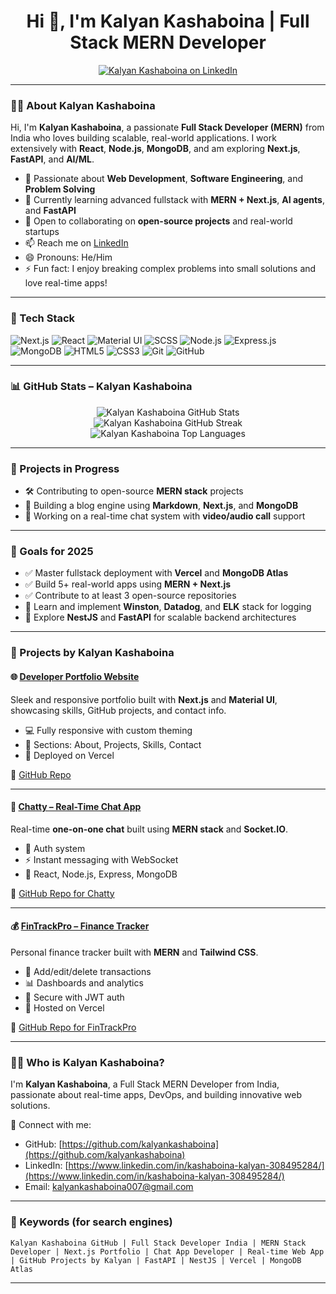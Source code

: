 <h1 align="center">Hi 👋, I'm Kalyan Kashaboina | Full Stack MERN Developer</h1>

<p align="center">
  <a href="https://www.linkedin.com/in/kashaboina-kalyan-308495284/" target="_blank">
    <img src="https://img.shields.io/badge/LinkedIn-Kalyan%20Kashaboina-blue?style=flat-square&logo=linkedin" alt="Kalyan Kashaboina on LinkedIn">
  </a>
</p>

---

### 👨‍💻 About Kalyan Kashaboina

Hi, I'm **Kalyan Kashaboina**, a passionate **Full Stack Developer (MERN)** from India who loves building scalable, real-world applications. I work extensively with **React**, **Node.js**, **MongoDB**, and am exploring **Next.js**, **FastAPI**, and **AI/ML**.

- 👀 Passionate about **Web Development**, **Software Engineering**, and **Problem Solving**
- 🌱 Currently learning advanced fullstack with **MERN + Next.js**, **AI agents**, and **FastAPI**
- 💞️ Open to collaborating on **open-source projects** and real-world startups
- 📫 Reach me on [LinkedIn](https://www.linkedin.com/in/kashaboina-kalyan-308495284/)
- 😄 Pronouns: He/Him
- ⚡ Fun fact: I enjoy breaking complex problems into small solutions and love real-time apps!

---

### 🔧 Tech Stack

<p align="left">
  <img src="https://img.shields.io/badge/Next.js-000000?style=for-the-badge&logo=nextdotjs&logoColor=white" alt="Next.js"/>
  <img src="https://img.shields.io/badge/React-20232A?style=for-the-badge&logo=react&logoColor=61DAFB" alt="React"/>
  <img src="https://img.shields.io/badge/MUI-007FFF?style=for-the-badge&logo=mui&logoColor=white" alt="Material UI"/>
  <img src="https://img.shields.io/badge/SCSS-CC6699?style=for-the-badge&logo=sass&logoColor=white" alt="SCSS"/>
  <img src="https://img.shields.io/badge/Node.js-339933?style=for-the-badge&logo=nodedotjs&logoColor=white" alt="Node.js"/>
  <img src="https://img.shields.io/badge/Express.js-000000?style=for-the-badge&logo=express&logoColor=white" alt="Express.js"/>
  <img src="https://img.shields.io/badge/MongoDB-4EA94B?style=for-the-badge&logo=mongodb&logoColor=white" alt="MongoDB"/>
  <img src="https://img.shields.io/badge/HTML5-E34F26?style=for-the-badge&logo=html5&logoColor=white" alt="HTML5"/>
  <img src="https://img.shields.io/badge/CSS3-1572B6?style=for-the-badge&logo=css3&logoColor=white" alt="CSS3"/>
  <img src="https://img.shields.io/badge/Git-F05032?style=for-the-badge&logo=git&logoColor=white" alt="Git"/>
  <img src="https://img.shields.io/badge/GitHub-181717?style=for-the-badge&logo=github&logoColor=white" alt="GitHub"/>
</p>

---

### 📊 GitHub Stats – Kalyan Kashaboina

<p align="center">
  <img src="https://github-readme-stats.vercel.app/api?username=kalyankashaboina&show_icons=true&theme=react&hide_border=true" alt="Kalyan Kashaboina GitHub Stats"/>
  <br/>
  <img src="https://streak-stats.demolab.com/?user=kalyankashaboina&theme=react&hide_border=true" alt="Kalyan Kashaboina GitHub Streak"/>
  <br/>
  <img src="https://github-readme-stats.vercel.app/api/top-langs/?username=kalyankashaboina&layout=compact&theme=react&hide_border=true" alt="Kalyan Kashaboina Top Languages"/>
</p>

---

### 🚀 Projects in Progress

- 🛠️ Contributing to open-source **MERN stack** projects  
- 📘 Building a blog engine using **Markdown**, **Next.js**, and **MongoDB**  
- 🔐 Working on a real-time chat system with **video/audio call** support

---

### 🎯 Goals for 2025

- ✅ Master fullstack deployment with **Vercel** and **MongoDB Atlas**
- ✅ Build 5+ real-world apps using **MERN + Next.js**
- ✅ Contribute to at least 3 open-source repositories
- 🚀 Learn and implement **Winston**, **Datadog**, and **ELK** stack for logging
- 🚀 Explore **NestJS** and **FastAPI** for scalable backend architectures

---

### 🧩 Projects by Kalyan Kashaboina

#### 🌐 [Developer Portfolio Website](https://kalyan-kashaboina-portfolio.vercel.app/)

Sleek and responsive portfolio built with **Next.js** and **Material UI**, showcasing skills, GitHub projects, and contact info.

- 💻 Fully responsive with custom theming  
- 📄 Sections: About, Projects, Skills, Contact  
- 🚀 Deployed on Vercel  

📂 [GitHub Repo](https://github.com/kalyankashaboina/kalyan_kashaboina_portfolio)

---

#### 💬 [Chatty – Real-Time Chat App](https://chatty-navy.vercel.app/)

Real-time **one-on-one chat** built using **MERN stack** and **Socket.IO**.

- 🔐 Auth system  
- ⚡ Instant messaging with WebSocket  
- 💬 React, Node.js, Express, MongoDB  

📂 [GitHub Repo for Chatty](https://github.com/kalyankashaboina/Chatty)

---

#### 💰 [FinTrackPro – Finance Tracker](https://fintrackpro-three.vercel.app/login)

Personal finance tracker built with **MERN** and **Tailwind CSS**.

- 🧾 Add/edit/delete transactions  
- 📊 Dashboards and analytics  
- 🔐 Secure with JWT auth  
- 🚀 Hosted on Vercel  

📂 [GitHub Repo for FinTrackPro](https://github.com/kalyankashaboina/FinTrackPro)

---

### 🙋‍♂️ Who is Kalyan Kashaboina?

I'm **Kalyan Kashaboina**, a Full Stack MERN Developer from India, passionate about real-time apps, DevOps, and building innovative web solutions.

🔗 Connect with me:

- GitHub: [https://github.com/kalyankashaboina](https://github.com/kalyankashaboina)  
- LinkedIn: [https://www.linkedin.com/in/kashaboina-kalyan-308495284/](https://www.linkedin.com/in/kashaboina-kalyan-308495284/)  
- Email: kalyankashaboina007@gmail.com

---

### 🔎 Keywords (for search engines)

```
Kalyan Kashaboina GitHub | Full Stack Developer India | MERN Stack Developer | Next.js Portfolio | Chat App Developer | Real-time Web App | GitHub Projects by Kalyan | FastAPI | NestJS | Vercel | MongoDB Atlas
```

---

<!---
kalyankashaboina/kalyankashaboina is a ✨ special ✨ repository because its `README.md` (this file) appears on your GitHub profile.
You can click the Preview link to take a look at your changes.
--->